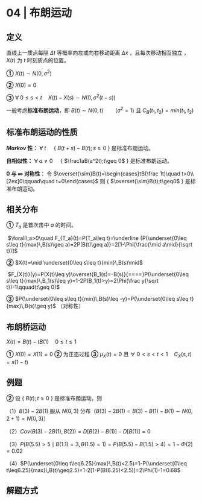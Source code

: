 # 04 | 布朗运动

## 定义

直线上一质点每隔 $\Delta t$ 等概率向左或向右移动距离 $\Delta x$ ，且每次移动相互独立 ，$X(t)$ 为 $t$ 时刻质点的位置。

**①** $X(t)\sim N(0,\sigma^2)$

**②** $X(0)=0$

**③** $\forall\;0\leq s<t\quad X(t)-X(s)\sim N(0,\sigma^2(t-s))$

一般考虑**标准布朗运动**，即 $B(t)\sim N(0,t)\qquad (\sigma^2=1)$	且 $C_B(t_1,t_2)=min(t_1,t_2)$

## 标准布朗运动的性质

**$Markov$ 性：** $\forall\;t\quad$	{ $B(t+s)-B(t);s\geq 0$ } 是标准布朗运动。

**自相似性：** $\forall\;a\neq0\quad$	{ $\frac1aB(a^2t);t\geq 0$ } 是标准布朗运动。

**0 与 $\infty$ 对称性：** 令 $\overset{\sim}B(t)=\begin{cases}tB(\frac 1t)\quad t>0\\[2ex]0\qquad\quad t=0\end{cases}$ 	则 { $\overset{\sim}B(t);t\geq0$ } 是标准布朗运动。

## 相关分布

**①** $T_a$ 是首次击中 $a$ 的时间。

​	$\forall\;a>0\quad F_{T_a}(t)=P(T_a\leq t)=\underline {P(\underset{0\leq s\leq t}{max}\,B(s)\geq a)=2P(B(t)\geq a)}=2[1-\Phi(\frac{\mid a\mid}{\sqrt t})]$

**②** $X(t)=\mid \underset{0\leq s\leq t}{min}\,B(s)\mid$

​	$F_{X(t)}(y)=P(X(t)\leq y)\overset{B_1(s)=-B(s)}{====}P(\underset{0\leq s\leq t}{max}\,B_1(s)\leq y)=1-2P(B_1(t)>y)=2\Phi(\frac y{\sqrt t})-1\qquad(t\geq 0)$

**③** $P(\underset{0\leq s\leq t}{min}\,B(s)\leq -y)=P(\underset{0\leq s\leq t}{max}\,B(s)\geq y)$	（对称性）

## 布朗桥运动

$X(t)=B(t)-tB(1)\quad 0\leq t \leq 1$

**①** $X(0)=X(1)=0$	**②** 为正态过程	**③** $\mu_X(t)=0$ 且 $\forall\;0<s<t<1\quad C_X(s,t)=s(1-t)$

## 例题



**②** 设 { $B(t);t\geq0$ } 是标准布朗运动，则

（1）$B(3)-2B(1)$ 服从 $N(0,3)$ 分布（$B(3)-2B(1)=B(3)-B(1)-B(1)\sim N(0,2+1)=N(0,3)$）

（2）$Cov(B(3)-2B(1),B(2))=D[B(2)-B(1)]-D[B(1)]=0$

（3）$P(B(5.5)>5\mid B(1.1)=3,B(1.5)=1)=P(B(5.5)-B(1.5)>4)=1-\Phi(2)=0.02$

（4）$P(\underset{0\leq t\leq6.25}{max}\,B(t)<2.5)=1-P(\underset{0\leq t\leq6.25}{max}\,B(t)\geq2.5)=1-2[1-P(B(6.25)<2.5)]=2\Phi(1)-1=0.68$

## 解题方式

